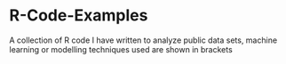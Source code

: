 # R-Code-Examples
A collection of R code I have written to analyze public data sets, machine learning or modelling techniques used are shown in brackets
